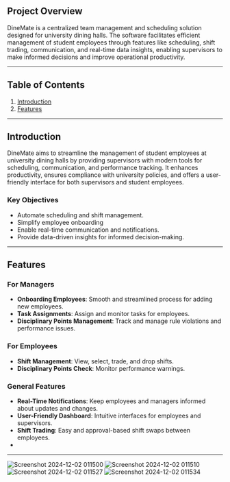 ## Project Overview
DineMate is a centralized team management and scheduling solution designed for university dining halls. The software facilitates efficient management of student employees through features like scheduling, shift trading, communication, and real-time data insights, enabling supervisors to make informed decisions and improve operational productivity.

---

## Table of Contents
1. [Introduction](#introduction)
2. [Features](#features)

---

## Introduction
DineMate aims to streamline the management of student employees at university dining halls by providing supervisors with modern tools for scheduling, communication, and performance tracking. It enhances productivity, ensures compliance with university policies, and offers a user-friendly interface for both supervisors and student employees.

### Key Objectives
- Automate scheduling and shift management.
- Simplify employee onboarding 
- Enable real-time communication and notifications.
- Provide data-driven insights for informed decision-making.

---

## Features
### For Managers
- **Onboarding Employees**: Smooth and streamlined process for adding new employees.
- **Task Assignments**: Assign and monitor tasks for employees.
- **Disciplinary Points Management**: Track and manage rule violations and performance issues.

### For Employees
- **Shift Management**: View, select, trade, and drop shifts.
- **Disciplinary Points Check**: Monitor performance warnings.

### General Features
- **Real-Time Notifications**: Keep employees and managers informed about updates and changes.
- **User-Friendly Dashboard**: Intuitive interfaces for employees and supervisors.
- **Shift Trading**: Easy and approval-based shift swaps between employees.
- 

---

![Screenshot 2024-12-02 011500](https://github.com/user-attachments/assets/351ec305-2abe-4b41-be39-da0283a7d58b)
![Screenshot 2024-12-02 011510](https://github.com/user-attachments/assets/b4148cf0-cf35-43e2-be90-0662d090dc28)
![Screenshot 2024-12-02 011527](https://github.com/user-attachments/assets/7b1cc420-622d-44d0-a0fb-d6c196e85b85)
![Screenshot 2024-12-02 011534](https://github.com/user-attachments/assets/5f05eb98-05aa-4403-be7a-cbd3f6403d7b)




